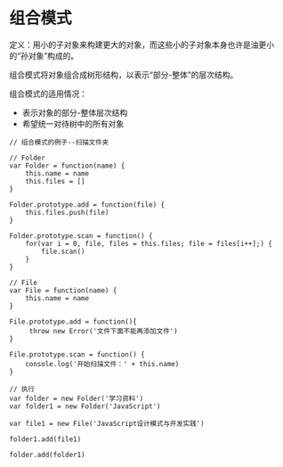 # 组合模式

定义：用小的子对象来构建更大的对象，而这些小的子对象本身也许是油更小的“孙对象”构成的。

组合模式将对象组合成树形结构，以表示“部分-整体”的层次结构。

组合模式的适用情况：
- 表示对象的部分-整体层次结构
- 希望统一对待树中的所有对象

```
// 组合模式的例子--扫描文件夹

// Folder
var Folder = function(name) {
    this.name = name
    this.files = []
}

Folder.prototype.add = function(file) {
    this.files.push(file)
}

Folder.prototype.scan = function() {
    for(var i = 0, file, files = this.files; file = files[i++];) {
        file.scan()
    }
}

// File
var File = function(name) {
    this.name = name
}

File.prototype.add = function(){
     throw new Error('文件下面不能再添加文件')
}

File.prototype.scan = function() {
    console.log('开始扫描文件：' + this.name)
}

// 执行
var folder = new Folder('学习资料')
var folder1 = new Folder('JavaScript')

var file1 = new File('JavaScript设计模式与开发实践')

folder1.add(file1)

folder.add(folder1)
```

